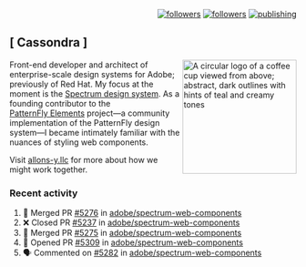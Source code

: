 <p align="right"><a rel="me" href="https://front-end.social/@castastrophe">
    <img alt="followers" title="Follow me on Mastodon" src="https://img.shields.io/mastodon/follow/109297102751309835?domain=https%3A%2F%2Ffront-end.social&label=Follow&logo=mastodon&logoColor=white&style=for-the-badge&labelColor=008080&color=006969"/></a>
  <a href="https://codepen.io/castastrophe/">
    <img alt="followers" title="Follow me on CodePen" src="https://img.shields.io/badge/23-1?color=640464&labelColor=7c007c&style=for-the-badge&logo=codepen&label=Follow"/></a>
<a href="https://castastrophe.medium.com/">
    <img alt="publishing" title="View articles on Medium" src="https://img.shields.io/badge/107-1?color=666&labelColor=444&label=subscribe&logo=medium&logoColor=white&style=for-the-badge"/></a>
</p>

## [&nbsp;Cassondra&nbsp;]

<img align="right" src="https://github-production-user-asset-6210df.s3.amazonaws.com/1840295/253016758-ba468774-1cd3-42c2-8f43-947b5eeb5edf.png" height="200" alt="A circular logo of a coffee cup viewed from above; abstract, dark outlines with hints of teal and creamy tones">

Front-end developer and architect of enterprise-scale design systems for Adobe; previously of Red Hat. My focus at the moment is the [Spectrum design system](https://github.com/adobe/spectrum-css). As a founding contributor to the [PatternFly&nbsp;Elements](https://github.com/patternfly/patternfly-elements) project&mdash;a community implementation of the PatternFly design system&mdash;I became intimately familiar with the nuances of styling web components.

Visit [allons-y.llc](http://allons-y.llc/) for more about how we might work together.

### Recent activity

<!--START_SECTION:activity-->
1. 🎉 Merged PR [#5276](https://github.com/adobe/spectrum-web-components/pull/5276) in [adobe/spectrum-web-components](https://github.com/adobe/spectrum-web-components)
2. ❌ Closed PR [#5237](https://github.com/adobe/spectrum-web-components/pull/5237) in [adobe/spectrum-web-components](https://github.com/adobe/spectrum-web-components)
3. 🎉 Merged PR [#5275](https://github.com/adobe/spectrum-web-components/pull/5275) in [adobe/spectrum-web-components](https://github.com/adobe/spectrum-web-components)
4. 💪 Opened PR [#5309](https://github.com/adobe/spectrum-web-components/pull/5309) in [adobe/spectrum-web-components](https://github.com/adobe/spectrum-web-components)
5. 🗣 Commented on [#5282](https://github.com/adobe/spectrum-web-components/pull/5282#issuecomment-2764217840) in [adobe/spectrum-web-components](https://github.com/adobe/spectrum-web-components)
<!--END_SECTION:activity-->
